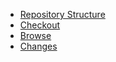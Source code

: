   * [Repository Structure](RepositoryStructure.md)
  * [Checkout](http://code.google.com/a/eclipselabs.org/p/yakindu/source/checkout)
  * [Browse](http://code.google.com/a/eclipselabs.org/p/yakindu/source/browse)
  * [Changes](http://code.google.com/a/eclipselabs.org/p/yakindu/source/list)
